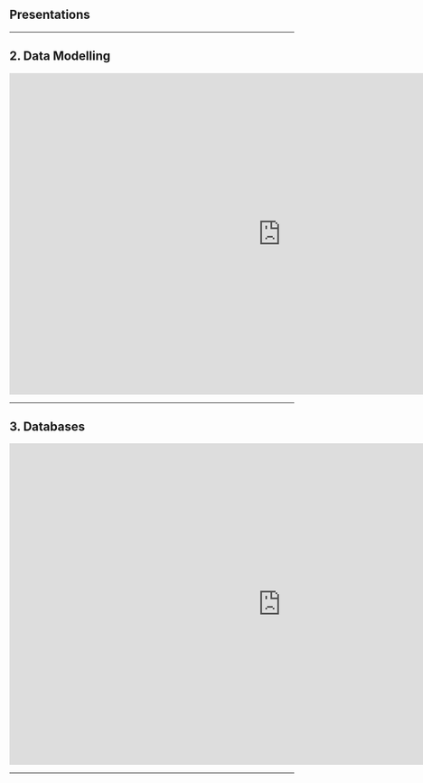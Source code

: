 ## Presentations

---

## 2. Data Modelling

<iframe src="https://docs.google.com/presentation/d/1Z05IoGBGqr4a3eJRgJP9xx7lsI-xZlxD/edit?usp=sharing&ouid=117579760536213178361&rtpof=true&sd=true" frameborder="0" width="960" height="569" allowfullscreen="true" mozallowfullscreen="true" webkitallowfullscreen="true"></iframe>

---

## 3. Databases

<iframe src="https://docs.google.com/presentation/d/e/2PACX-1vTZvyGnGjiatZSsTr4mWWjjwkgCoEuTwoT33gdK9RATk_C9nheIGzhhqb3qEDA_FX_AOBADw_uHrSEH/embed?start=true&loop=true&delayms=3000" frameborder="0" width="960" height="569" allowfullscreen="true" mozallowfullscreen="true" webkitallowfullscreen="true"></iframe>

---
